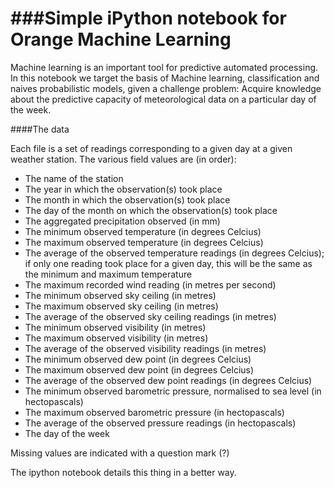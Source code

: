 ###Simple iPython notebook for Orange Machine Learning
=====

Machine learning is an important tool for predictive automated processing. In this notebook we target the basis of Machine learning, classification and naives probabilistic models, given a challenge problem:  Acquire knowledge about the predictive capacity of meteorological data on a particular day of the week.

####The data

Each file is a set of readings corresponding to a given day at a given weather station. The various field values are (in order):
  - The name of the station
  - The year in which the observation(s) took place
  - The month in which the observation(s) took place
  - The day of the month on which the observation(s) took place
  - The aggregated precipitation observed (in mm)
  - The minimum observed temperature (in degrees Celcius)
  - The maximum observed temperature (in degrees Celcius)
  - The average of the observed temperature readings (in degrees Celcius); if only one reading took place for a given day, this will be the same as the minimum and maximum temperature
  - The maximum recorded wind reading (in metres per second)
  - The minimum observed sky ceiling (in metres)
  - The maximum observed sky ceiling (in metres)
  - The average of the observed sky ceiling readings (in metres)
  - The minimum observed visibility (in metres)
  - The maximum observed visibility (in metres)
  - The average of the observed visibility readings (in metres)
  - The minimum observed dew point (in degrees Celcius)
  - The maximum observed dew point (in degrees Celcius)
  - The average of the observed dew point readings (in degrees Celcius)
  - The minimum observed barometric pressure, normalised to sea level (in hectopascals)
  - The maximum observed barometric pressure (in hectopascals)
  - The average of the observed pressure readings (in hectopascals)
  - The day of the week

Missing values are indicated with a question mark (?)


The ipython notebook details this thing in a better way.
